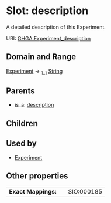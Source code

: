 
# Slot: description


A detailed description of this Experiment.

URI: [GHGA:Experiment_description](https://w3id.org/GHGA/Experiment_description)


## Domain and Range

[Experiment](Experiment.md) &#8594;  <sub>1..1</sub> [String](types/String.md)

## Parents

 *  is_a: [description](description.md)

## Children


## Used by

 * [Experiment](Experiment.md)

## Other properties

|  |  |  |
| --- | --- | --- |
| **Exact Mappings:** | | SIO:000185 |

